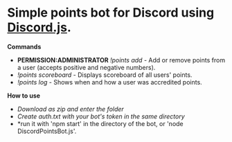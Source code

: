 # Simple points bot for Discord using [Discord.js](https://github.com/discordjs/discord.js/). #

**Commands**
- **PERMISSION:ADMINISTRATOR** *!points add <user> <amt> <reason>* - Add or remove points from a user (accepts positive and negative numbers).
- *!points scoreboard* - Displays scoreboard of all users' points.
- *!points log <user>* - Shows when and how a user was accredited points.

**How to use**
- *Download as zip and enter the folder*
- *Create auth.txt with your bot's token in the same directory*
- *run it with 'npm start' in the directory of the bot, or 'node DiscordPointsBot.js'.
